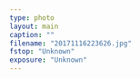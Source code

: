 ```yaml
---
type: photo
layout: main
caption: ""
filename: "20171116223626.jpg"
fstop: "Unknown"
exposure: "Unknown"
---
```

